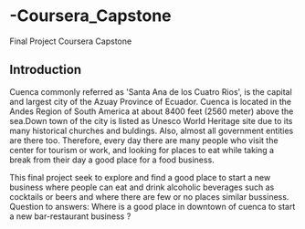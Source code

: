 # -Coursera_Capstone
Final Project Coursera Capstone

## Introduction

Cuenca commonly referred as 'Santa Ana de los Cuatro Rios', is the capital and largest city of the Azuay Province of Ecuador.
Cuenca is located in the Andes Region of South America at about 8400 feet (2560 meter) above the sea.Down town of the city is listed as Unesco World Heritage site due to its many historical churches and buldings.
Also, almost all government entities are there too. Therefore, every day there are many people who visit the center for tourism or work, and looking for places to eat while taking a break from their day a good place for a food business. 

This final project seek to explore and find a good place to start a new business where people can eat and drink alcoholic beverages such as cocktails or beers and where there are few or no places similar bussiness.
Question to answers: Where is a good place in downtown of cuenca to start a new bar-restaurant business ?

